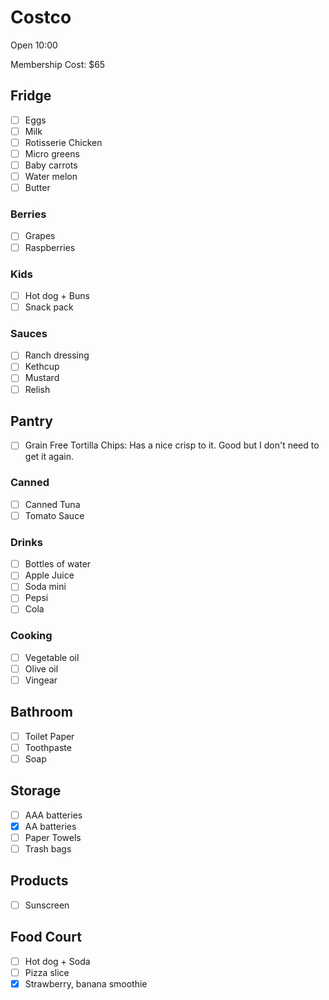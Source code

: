 # Costco

Open 10:00

Membership Cost: $65

## Fridge

- [ ] Eggs
- [ ] Milk
- [ ] Rotisserie Chicken
- [ ] Micro greens
- [ ] Baby carrots
- [ ] Water melon
- [ ] Butter

### Berries

- [ ] Grapes
- [ ] Raspberries

### Kids

- [ ] Hot dog + Buns
- [ ] Snack pack

### Sauces

- [ ] Ranch dressing
- [ ] Kethcup
- [ ] Mustard
- [ ] Relish

## Pantry

- [ ] Grain Free Tortilla Chips: Has a nice crisp to it. Good but I don't need to get it again. 

### Canned

- [ ] Canned Tuna
- [ ] Tomato Sauce

### Drinks

- [ ] Bottles of water
- [ ] Apple Juice
- [ ] Soda mini
- [ ] Pepsi
- [ ] Cola

### Cooking

- [ ] Vegetable oil
- [ ] Olive oil
- [ ] Vingear

## Bathroom

- [ ] Toilet Paper
- [ ] Toothpaste
- [ ] Soap

## Storage

- [ ] AAA batteries
- [x] AA batteries
- [ ] Paper Towels
- [ ] Trash bags

## Products

- [ ] Sunscreen

## Food Court

- [ ] Hot dog + Soda
- [ ] Pizza slice
- [x] Strawberry, banana smoothie
